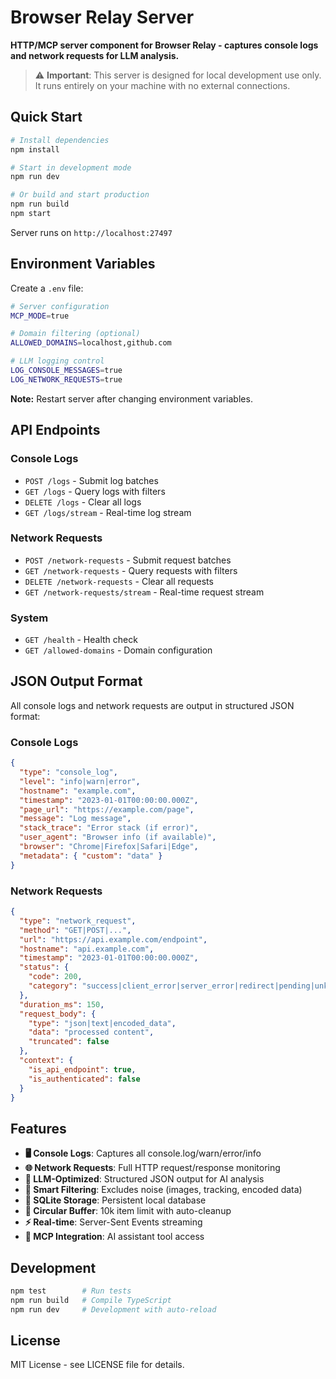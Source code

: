 # Browser Relay Server

**HTTP/MCP server component for Browser Relay - captures console logs and network requests for LLM analysis.**

> ⚠️ **Important**: This server is designed for local development use only. It runs entirely on your machine with no external connections.

## Quick Start

```bash
# Install dependencies
npm install

# Start in development mode
npm run dev

# Or build and start production
npm run build
npm start
```

Server runs on `http://localhost:27497`

## Environment Variables

Create a `.env` file:

```bash
# Server configuration
MCP_MODE=true

# Domain filtering (optional)
ALLOWED_DOMAINS=localhost,github.com

# LLM logging control
LOG_CONSOLE_MESSAGES=true
LOG_NETWORK_REQUESTS=true
```

**Note:** Restart server after changing environment variables.

## API Endpoints

### Console Logs

- `POST /logs` - Submit log batches
- `GET /logs` - Query logs with filters
- `DELETE /logs` - Clear all logs
- `GET /logs/stream` - Real-time log stream

### Network Requests

- `POST /network-requests` - Submit request batches
- `GET /network-requests` - Query requests with filters
- `DELETE /network-requests` - Clear all requests
- `GET /network-requests/stream` - Real-time request stream

### System

- `GET /health` - Health check
- `GET /allowed-domains` - Domain configuration

## JSON Output Format

All console logs and network requests are output in structured JSON format:

### Console Logs
```json
{
  "type": "console_log",
  "level": "info|warn|error",
  "hostname": "example.com",
  "timestamp": "2023-01-01T00:00:00.000Z",
  "page_url": "https://example.com/page",
  "message": "Log message",
  "stack_trace": "Error stack (if error)",
  "user_agent": "Browser info (if available)",
  "browser": "Chrome|Firefox|Safari|Edge",
  "metadata": { "custom": "data" }
}
```

### Network Requests
```json
{
  "type": "network_request",
  "method": "GET|POST|...",
  "url": "https://api.example.com/endpoint",
  "hostname": "api.example.com",
  "timestamp": "2023-01-01T00:00:00.000Z",
  "status": {
    "code": 200,
    "category": "success|client_error|server_error|redirect|pending|unknown"
  },
  "duration_ms": 150,
  "request_body": {
    "type": "json|text|encoded_data",
    "data": "processed content",
    "truncated": false
  },
  "context": {
    "is_api_endpoint": true,
    "is_authenticated": false
  }
}
```

## Features

- **🖥️ Console Logs**: Captures all console.log/warn/error/info
- **🌐 Network Requests**: Full HTTP request/response monitoring
- **🤖 LLM-Optimized**: Structured JSON output for AI analysis
- **🧹 Smart Filtering**: Excludes noise (images, tracking, encoded data)
- **💾 SQLite Storage**: Persistent local database
- **🔄 Circular Buffer**: 10k item limit with auto-cleanup
- **⚡ Real-time**: Server-Sent Events streaming
- **🔌 MCP Integration**: AI assistant tool access

## Development

```bash
npm test        # Run tests
npm run build   # Compile TypeScript
npm run dev     # Development with auto-reload
```

## License

MIT License - see LICENSE file for details.
